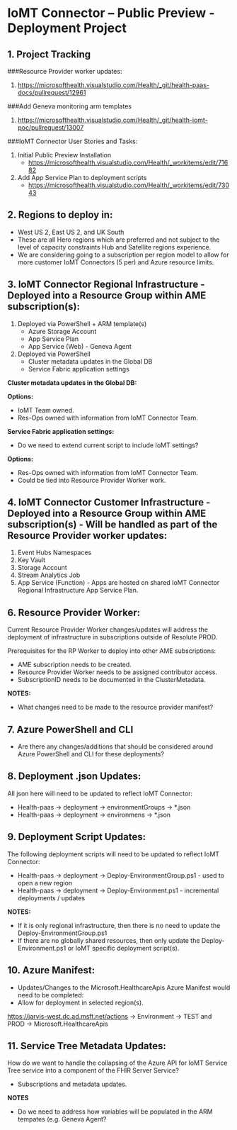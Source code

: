 # IoMT Connector – Public Preview - Deployment Project

## 1. Project Tracking

###Resource Provider worker updates:
 1. https://microsofthealth.visualstudio.com/Health/_git/health-paas-docs/pullrequest/12961

 ###Add Geneva monitoring arm templates
 1. https://microsofthealth.visualstudio.com/Health/_git/health-iomt-poc/pullrequest/13007

###IoMT Connector User Stories and Tasks:
 1. Initial Public Preview Installation
    - https://microsofthealth.visualstudio.com/Health/_workitems/edit/71682
 2. Add App Service Plan to deployment scripts
    - https://microsofthealth.visualstudio.com/Health/_workitems/edit/73043

## 2. Regions to deploy in:
 - West US 2, East US 2, and UK South 
 - These are all Hero regions which are preferred and not subject to the level of capacity constraints Hub and Satellite regions experience.
 - We are considering going to a subscription per region model to allow for more customer IoMT Connectors (5 per) and Azure resource limits.

## 3. IoMT Connector Regional Infrastructure - Deployed into a Resource Group within AME subscription(s):
1. Deployed via PowerShell + ARM template(s)
    - Azure Storage Account
    - App Service Plan
    - App Service (Web) - Geneva Agent
2.	Deployed via PowerShell
     - Cluster metadata updates in the Global DB
     - Service Fabric application settings

**Cluster metadata updates in the Global DB:**

**Options:**
 - IoMT Team owned. 
 - Res-Ops owned with information from IoMT Connector Team.

**Service Fabric application settings:**
 - Do we need to extend current script to include IoMT settings?

**Options:**
 - Res-Ops owned with information from IoMT Connector Team.
 - Could be tied into Resource Provider Worker work.

## 4. IoMT Connector Customer Infrastructure - Deployed into a Resource Group within AME subscription(s) - Will be handled as part of the Resource Provider worker updates:
1. Event Hubs Namespaces
2. Key Vault
3. Storage Account
4. Stream Analytics Job
5. App Service (Function) - Apps are hosted on shared IoMT Connector Regional Infrastructure App Service Plan.

## 6.	Resource Provider Worker:
Current Resource Provider Worker changes/updates will address the deployment of infrastructure in subscriptions outside of Resolute PROD.

Prerequisites for the RP Worker to deploy into other AME subscriptions:
 - AME subscription needs to be created.
 - Resource Provider Worker needs to be assigned contributor access.
 - SubscriptionID needs to be documented in the ClusterMetadata.

**NOTES:**
 - What changes need to be made to the resource provider manifest?

## 7. Azure PowerShell and CLI
  - Are there any changes/additions that should be considered around Azure PowerShell and CLI for these deployments? 

## 8.	Deployment .json Updates:
All json here will need to be updated to reflect IoMT Connector:
 - Health-paas -> deployment -> environmentGroups -> *.json
 - Health-paas -> deployment -> environmens -> *.json

## 9. Deployment Script Updates:
The following deployment scripts will need to be updated to reflect IoMT Connector:
 - Health-paas -> deployment -> Deploy-EnvironmentGroup.ps1 - used to open a new region
 - Health-paas -> deployment -> Deploy-Environment.ps1 - incremental deployments / updates

**NOTES:** 
 - If it is only regional infrastructure, then there is no need to update the Deploy-EnvironmentGroup.ps1
 - If there are no globally shared resources, then only update the Deploy-Environment.ps1 or IoMT specific deployment script(s).

## 10. Azure Manifest:
 - Updates/Changes to the Microsoft.HealthcareApis Azure Manifest would need to be completed:
 - Allow for deployment in selected region(s).

 https://jarvis-west.dc.ad.msft.net/actions -> Environment -> TEST and PROD -> Microsoft.HealthcareApis

 ## 11. Service Tree Metadata Updates:
 How do we want to handle the collapsing of the Azure API for IoMT Service Tree service into a component of the FHIR Server Service?
   - Subscriptions and metadata updates.

**NOTES**
 - Do we need to address how variables will be populated in the ARM tempates (e.g. Geneva Agent?